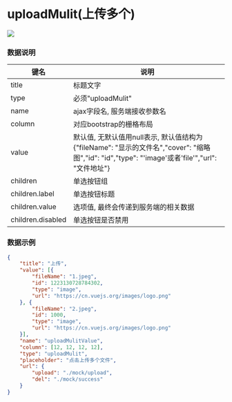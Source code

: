 # uploadMulit(上传多个)   
![](https://github.com/MaiYuan/Admin5/blob/master/docs/images/uploadMulit.png)

### 数据说明
|键名 |说明 |
| ------------ | ------------ |
|title| 标题文字  |
|type| 必须"uploadMulit"  |
|name   | ajax字段名, 服务端接收参数名  |
|column   | 对应bootstrap的栅格布局  |
|value   | 默认值, 无默认值用null表示, 默认值结构为  {"fileName": "显示的文件名","cover": "缩略图","id": "id","type": "'image'或者'file'","url": "文件地址"}|
|children   | 单选按钮组  |
|children.label   | 单选按钮标题  |
|children.value   | 选项值, 最终会传递到服务端的相关数据  |
|children.disabled   | 单选按钮是否禁用  |



### 数据示例
```json
{
    "title": "上传",
    "value": [{
        "fileName": "1.jpeg",
        "id": 1223130728784302,
        "type": "image",
        "url": "https://cn.vuejs.org/images/logo.png"
    }, {
        "fileName": "2.jpeg",
        "id": 1000,
        "type": "image",
        "url": "https://cn.vuejs.org/images/logo.png"
    }],
    "name": "uploadMulitValue",
    "column": [12, 12, 12, 12],
    "type": "uploadMulit",
    "placeholder": "点击上传多个文件",
    "url": {
        "upload": "./mock/upload",
        "del": "./mock/success"
    }
}
```

                    
                    